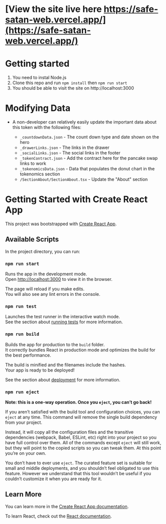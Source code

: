 # [View the site live here https://safe-satan-web.vercel.app/](https://safe-satan-web.vercel.app/)

# Getting started

1. You need to instal Node.js
1. Clone this repo and run `npm install` then `npm run start`
1. You should be able to visit the site on http://localhost:3000

# Modifying Data

- A non-developer can relatively easily update the important data about this token with the following files:

  - `_countdownData.json` - The count down type and date shown on the hero
  - `_drawerLinks.json` - The links in the drawer
  - `_socialLinks.json` - The social links in the footer
  - `_tokenContract.json` - Add the contract here for the pancake swap links to work
  - `_tokenomicsData.json` - Data that populates the donut chart in the tokenomics section
  - `/SectionAbout/SectionAbout.tsx` - Update the "About" section

# Getting Started with Create React App

This project was bootstrapped with [Create React App](https://github.com/facebook/create-react-app).

## Available Scripts

In the project directory, you can run:

### `npm run start`

Runs the app in the development mode.\
Open [http://localhost:3000](http://localhost:3000) to view it in the browser.

The page will reload if you make edits.\
You will also see any lint errors in the console.

### `npm run test`

Launches the test runner in the interactive watch mode.\
See the section about [running tests](https://facebook.github.io/create-react-app/docs/running-tests) for more information.

### `npm run build`

Builds the app for production to the `build` folder.\
It correctly bundles React in production mode and optimizes the build for the best performance.

The build is minified and the filenames include the hashes.\
Your app is ready to be deployed!

See the section about [deployment](https://facebook.github.io/create-react-app/docs/deployment) for more information.

### `npm run eject`

**Note: this is a one-way operation. Once you `eject`, you can’t go back!**

If you aren’t satisfied with the build tool and configuration choices, you can `eject` at any time. This command will remove the single build dependency from your project.

Instead, it will copy all the configuration files and the transitive dependencies (webpack, Babel, ESLint, etc) right into your project so you have full control over them. All of the commands except `eject` will still work, but they will point to the copied scripts so you can tweak them. At this point you’re on your own.

You don’t have to ever use `eject`. The curated feature set is suitable for small and middle deployments, and you shouldn’t feel obligated to use this feature. However we understand that this tool wouldn’t be useful if you couldn’t customize it when you are ready for it.

## Learn More

You can learn more in the [Create React App documentation](https://facebook.github.io/create-react-app/docs/getting-started).

To learn React, check out the [React documentation](https://reactjs.org/).
